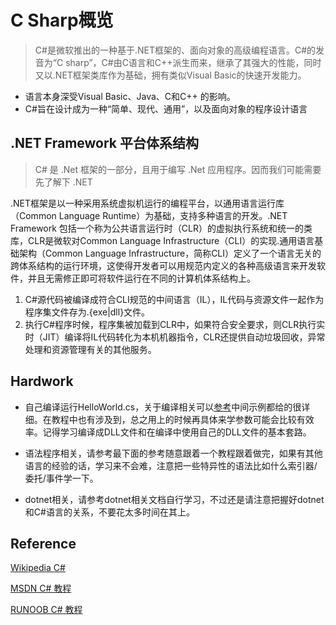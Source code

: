 # C Sharp概览
> C#是微软推出的一种基于.NET框架的、面向对象的高级编程语言。C#的发音为“C sharp”，C#由C语言和C++派生而来，继承了其强大的性能，同时又以.NET框架类库作为基础，拥有类似Visual Basic的快速开发能力。

+ 语言本身深受Visual Basic、Java、C和C++ 的影响。
+ C#旨在设计成为一种“简单、现代、通用”，以及面向对象的程序设计语言

## .NET Framework 平台体系结构
> C# 是 .Net 框架的一部分，且用于编写 .Net 应用程序。因而我们可能需要先了解下 .NET

.NET框架是以一种采用系统虚拟机运行的编程平台，以通用语言运行库（Common Language Runtime）为基础，支持多种语言的开发。.NET Framework 包括一个称为公共语言运行时（CLR）的虚拟执行系统和统一的类库，CLR是微软对Common Language Infrastructure（CLI）的实现.通用语言基础架构（Common Language Infrastructure，简称CLI）定义了一个语言无关的跨体系结构的运行环境，这使得开发者可以用规范内定义的各种高级语言来开发软件，并且无需修正即可将软件运行在不同的计算机体系结构上。

1. C#源代码被编译成符合CLI规范的中间语言（IL），IL代码与资源文件一起作为程序集文件存为.{exe|dll}文件。
2. 执行C#程序时候，程序集被加载到CLR中，如果符合安全要求，则CLR执行实时（JIT）编译将IL代码转化为本机机器指令，CLR还提供自动垃圾回收，异常处理和资源管理有关的其他服务。

## Hardwork

+ 自己编译运行HelloWorld.cs，关于编译相关可以[参考](https://docs.microsoft.com/zh-cn/dotnet/csharp/language-reference/compiler-options/index)中间示例都给的很详细。在教程中也有涉及到，总之用上的时候再具体来学参数可能会比较有效率。记得学习编译成DLL文件和在编译中使用自己的DLL文件的基本套路。

+ 语法程序相关，请参考最下面的参考随意跟着一个教程跟着做完，如果有其他语言的经验的话，学习来不会难，注意把一些特异性的语法比如什么索引器/委托/事件学一下。

+ dotnet相关，请参考dotnet相关文档自行学习，不过还是请注意把握好dotnet和C#语言的关系，不要花太多时间在其上。

## Reference 

[Wikipedia C#](https://zh.wikipedia.org/wiki/C%E2%99%AF)

[MSDN C# 教程](https://msdn.microsoft.com/zh-cn/library/aa288463(v=vs.71).aspx)

[RUNOOB C# 教程](http://www.runoob.com/csharp/csharp-tutorial.html)


